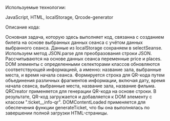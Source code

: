   Используемые технологии:

JavaScript,
HTML,
localStorage,
Qrcode-generator
 
   Описание кода:
 
Основная задача, которую здесь выполняет код, связанна с созданием билета на основе выбранных данных сеанса с учётом данных выбранного сеанса. Данные из localStorage сохраняем в  selectSeanse. Используем метод JSON.parse для преобразования строки JSON. Рассчитываются на основе данных сеанса переменные price и places. DOM элементы  с определенными селекторами классов обновляются соответствующей информацией, а именно: название зала, выбранные места,  и время начала сеанса.   Формируется строка для QR-кода путем объединения различных фрагментов информации, включая дату, время начала сеанса, выбранные места, название зала, название фильма. QRCreator применяется для генерации QR-кода на основе строки. В результате, QR-код загружается и добавляется к DOM элементу с классом ".ticket__info-qr". DOMContentLoaded применяется для обеспечения функции generateTicket, что бы она выполнялась по завершении полной загрузки HTML-страницы. 